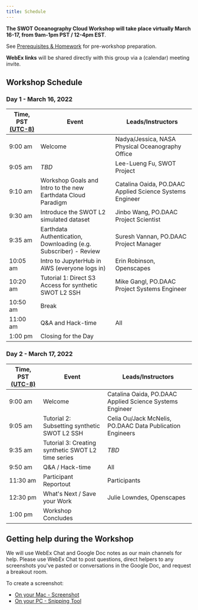 ```yaml
---
title: Schedule
---
```


**The SWOT Oceanography Cloud Workshop will take place virtually March 16-17, from  9am-1pm PST / 12-4pm EST**.   

See [Prerequisites & Homework](https://podaac.github.io/2022-SWOT-Ocean-Cloud-Workshop/prerequisites/) for pre-workshop preparation.

**WebEx links** will be shared directly with this group via a (calendar) meeting invite.
 
## Workshop Schedule 

### Day 1 - March 16, 2022

| Time, PST [(UTC-8)](https://www.timeanddate.com/time/zones/cst) | Event | Leads/Instructors |
|------|-------|-------------------|
| 9:00 am | Welcome | Nadya/Jessica, NASA Physical Oceanography Office | 
| 9:05 am | *TBD* | Lee-Lueng Fu, SWOT Project |
| 9:10 am | Workshop Goals and Intro to the new Earthdata Cloud Paradigm | Catalina Oaida, PO.DAAC Applied Science Systems Engineer |
| 9:30 am | Introduce the SWOT L2 simulated dataset | Jinbo Wang, PO.DAAC Project Scientist |
| 9:35 am | Earthdata Authentication, Downloading (e.g. Subscriber) - Review | Suresh Vannan, PO.DAAC Project Manager |
| 10:05 am | Intro to JupyterHub in AWS (everyone logs in)| Erin Robinson, Openscapes |
| 10:20 am | Tutorial 1: Direct S3 Access for synthetic SWOT L2 SSH | Mike Gangl, PO.DAAC Project Systems Engineer |
| 10:50 am | Break |  |
| 11:00 am | Q&A and Hack-time | All |
| 1:00 pm | Closing for the Day

### Day 2 - March 17, 2022

| Time, PST [(UTC-8)](https://www.timeanddate.com/time/zones/cst) | Event | Leads/Instructors |
|------|-------|-------------------|
| 9:00 am | Welcome | Catalina Oaida, PO.DAAC Applied Science Systems Engineer | 
| 9:05 am | Tutorial 2: Subsetting synthetic SWOT L2 SSH | Celia Ou/Jack McNelis, PO.DAAC Data Publication Engineers |
| 9:35 am | Tutorial 3: Creating synthetic SWOT L2 time series | *TBD* |
| 9:50 am | Q&A / Hack-time | All |
| 11:30 am | Participant Reportout | Participants  |
| 12:30 pm | What's Next / Save your Work | Julie Lowndes, Openscapes |
| 1:00 pm | Workshop Concludes |  |


## Getting help during the Workshop

We will use WebEx Chat and Google Doc notes as our main channels for help. Please use WebEx Chat to post questions, direct helpers to any screenshots you've pasted or conversations in the Google Doc, and request a breakout room. 

To create a screenshot: 
 
- [On your Mac - Screenshot](https://support.apple.com/en-us/HT201361)
- [On your PC - Snipping Tool](https://support.microsoft.com/en-us/windows/use-snipping-tool-to-capture-screenshots-00246869-1843-655f-f220-97299b865f6b)


